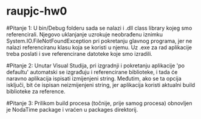 # raupjc-hw0

#Pitanje 1: U bin/Debug folderu sada se nalazi i .dll class library kojeg smo referencirali. Njegovo uklanjanje uzrokuje neobrađenu iznimku System.IO.FileNotFoundException pri pokretanju glavnog programa, jer ne nalazi referenciranu klasu koja se koristi u njemu. Uz .exe za rad aplikacije treba poslati i sve referencirane datoteke koje smo izradili.

#Pitanje 2: Unutar Visual Studija, pri izgradnji i pokretanju aplikacije 'po defaultu' automatski se izgrađuju i referencirane biblioteke, i tada će naravno aplikacija ispisati izmijenjeni string. Međutim, ako se ta opcija isključi, bit će ispisan neizmijenjeni string, jer aplikacija koristi aktualni build biblioteke za reference.

#Pitanje 3: Prilikom build procesa (točnije, prije samog procesa) obnovljen je NodaTime package i vraćen u packages direktorij.